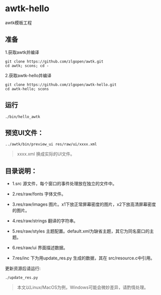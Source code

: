 # awtk-hello

awtk模板工程

## 准备

1.获取awtk并编译

```
git clone https://github.com/zlgopen/awtk.git
cd awtk; scons; cd -
```

2.获取awtk-hello并编译
```
git clone https://github.com/zlgopen/awtk-hello.git
cd awtk-hello; scons
```

## 运行

```
./bin/hello_awtk
```

## 预览UI文件：

```
../awtk/bin/preview_ui res/raw/ui/xxxx.xml
```

> xxxx.xml 换成实际的UI文件。


## 目录说明：

* 1.src 源文件，每个窗口的事件处理放在独立的文件中。

* 2.res/raw/fonts 字体文件。

* 3.res/raw/images 图片。x1下放正常屏幕密度的图片，x2下放高清屏幕密度的图片。

* 4.res/raw/strings 翻译的字符串。

* 5.res/raw/styles 主题配置。default.xml为缺省主题，其它为同名窗口的主题。

* 6.res/raw/ui 界面描述数据。

* 7.res/inc 下为用update\_res.py 生成的数据，其在 src/resource.c中引用。

更新资源后请运行:

```
./update_res.py
```

> 本文以Linux/MacOS为例，Windows可能会微妙差异，请酌情处理。
